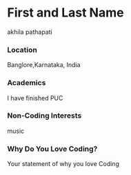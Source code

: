 # First and Last Name
akhila pathapati

### Location
Banglore,Karnataka, India

### Academics
I have finished PUC

### Non-Coding Interests
music

### Why Do You Love Coding?
Your statement of why you love Coding